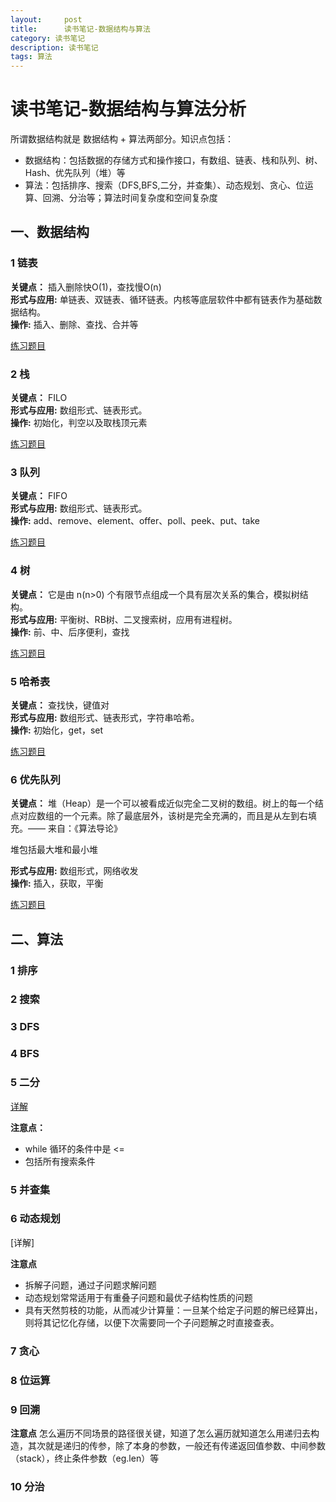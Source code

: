 ```yaml
---
layout:     post
title:      读书笔记-数据结构与算法
category: 读书笔记
description: 读书笔记
tags: 算法
---
```


# 读书笔记-数据结构与算法分析

所谓数据结构就是 数据结构 + 算法两部分。知识点包括：
- 数据结构：包括数据的存储方式和操作接口，有数组、链表、栈和队列、树、Hash、优先队列（堆）等
- 算法：包括排序、搜索（DFS,BFS,二分，并查集）、动态规划、贪心、位运算、回溯、分治等；算法时间复杂度和空间复杂度

## 一、数据结构

### 1 链表

**关键点：**    插入删除快O(1)，查找慢O(n)<br>
**形式与应用:** 单链表、双链表、循环链表。内核等底层软件中都有链表作为基础数据结构。<br>
**操作:**       插入、删除、查找、合并等<br>

[练习题目](https://leetcode-cn.com/tag/linked-list/)

### 2 栈

**关键点：**    FILO <br>
**形式与应用:** 数组形式、链表形式。<br>
**操作:**       初始化，判空以及取栈顶元素<br>

[练习题目](https://leetcode-cn.com/tag/stack/)

### 3 队列

**关键点：**    FIFO <br>
**形式与应用:** 数组形式、链表形式。<br>
**操作:**       add、remove、element、offer、poll、peek、put、take<br>

[练习题目](https://leetcode-cn.com/tag/queue/)

### 4 树

**关键点：**    它是由 n(n>0) 个有限节点组成一个具有层次关系的集合，模拟树结构。<br>
**形式与应用:** 平衡树、RB树、二叉搜索树，应用有进程树。<br>
**操作:**       前、中、后序便利，查找<br>

[练习题目](https://leetcode-cn.com/tag/tree/)

### 5 哈希表

**关键点：**    查找快，键值对 <br>
**形式与应用:** 数组形式、链表形式，字符串哈希。<br>
**操作:**       初始化，get，set<br>

[练习题目](https://leetcode-cn.com/tag/hash-table/)

### 6 优先队列

**关键点：**    堆（Heap）是一个可以被看成近似完全二叉树的数组。树上的每一个结点对应数组的一个元素。除了最底层外，该树是完全充满的，而且是从左到右填充。—— 来自：《算法导论》

堆包括最大堆和最小堆 <br>

**形式与应用:**  数组形式，网络收发<br>
**操作:**       插入，获取，平衡<br>

[练习题目](https://leetcode-cn.com/tag/heap/)

## 二、算法

### 1 排序
### 2 搜索
### 3 DFS
### 4 BFS

### 5 二分
[详解](https://www.baidu.com/link?url=2fX4orYaloK_FWx9R6iuQBRdD6QtkaXxDqLhr9Mcy97nMr17MQTIgGGx4C6Ze0Ml9BHP7In7zvKWSPCwefm36_&wd=&eqid=e9d4323a000b7d24000000045e47dd4e)

**注意点：**
- while 循环的条件中是 <=
- 包括所有搜索条件

### 5 并查集
### 6 动态规划
[详解]

**注意点**
- 拆解子问题，通过子问题求解问题
- 动态规划常常适用于有重叠子问题和最优子结构性质的问题
- 具有天然剪枝的功能，从而减少计算量：一旦某个给定子问题的解已经算出，则将其记忆化存储，以便下次需要同一个子问题解之时直接查表。

### 7 贪心
### 8 位运算

### 9 回溯
**注意点**
怎么遍历不同场景的路径很关键，知道了怎么遍历就知道怎么用递归去构造，其次就是递归的传参，除了本身的参数，一般还有传递返回值参数、中间参数（stack），终止条件参数（eg.len）等

### 10 分治
